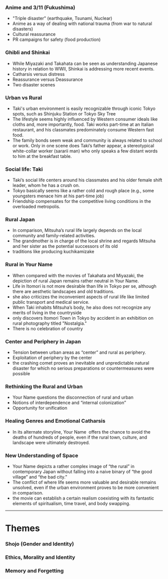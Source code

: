 ### Anime and 3/11 (Fukushima)
- "Triple disaster" (earthquake, Tsunami, Nuclear)
- Anime as a way of dealing with national trauma (from war to natural disasters)
- Cultural reassurance
- PR campaigns for safety (food production)
### Ghibli and Shinkai
- While Miyazaki and Takahata can be seen as understanding Japanese history in relation to WWII, Shinkai is addressing more recent events.
- Catharsis versus distress
- Reassurance versus Deassurance
- Two disaster scenes
### Urban vs Rural
- Taki's urban environment is easily recognizable through iconic Tokyo spots, such as Shinjuku Station or Tokyo Sky Tree
- The lifestyle seems highly influenced by Western consumer ideals like cloths and, more importantly, food. Taki works part-time at an Italian restaurant, and his classmates predominately consume Western fast food. 
- The family bonds seem weak and community is always related to school or work. Only in one scene does Taki’s father appear, a stereotypical white-collar worker (sararii man) who only speaks a few distant words to him at the breakfast table.
### Social life: Taki
- Taki’s social life centers around his classmates and his older female shift leader, whom he has a crush on. 
- Tokyo basically seems like a rather cold and rough place (e.g., some youngsters menace him at his part-time job)
- Friendship compensates for the competitive living conditions in the overloaded metropolis.
### Rural Japan
- In comparison, Mitsuha’s rural life largely depends on the local community and family-related activities. 
- The grandmother is in charge of the local shrine and regards Mitsuha and her sister as the potential successors of its old
- traditions like producing kuchikamizake
### Rural in Your Name
- When compared with the movies of Takahata and Miyazaki, the depiction of rural Japan remains rather neutral in Your Name. 
- Life in Itomori is not more desirable than life in Tokyo per se, although there are aesthetic landscapes and old traditions. 
- she also criticizes the inconvenient aspects of rural life like limited public transport and medical service. 
- When Taki inhabits Mitsuha’s body, he also does not recognize any merits of living in the countryside
- only discovers Itomori Town in Tokyo by accident in an exhibition on rural photography titled "Nostalgia."
- There is no celebration of country
### Center and Periphery in Japan
- Tension between urban areas as “center” and rural as periphery. 
- Exploitation of periphery by the center
- the crashing comet proves an inevitable and unpredictable natural disaster for which no serious preparations or countermeasures were possible
### Rethinking the Rural and Urban
- Your Name questions the disconnection of rural and urban
- Notions of interdependence and “internal colonization”
- Opportunity for unification
### Healing Genres and Emotional Catharsis
- In its alternate storyline, Your Name  offers the chance to avoid the deaths of hundreds of people, even if the rural town, culture, and landscape were ultimately destroyed.
### New Understanding of Space
- Your Name depicts a rather complex image of “the rural” in contemporary Japan without falling into a naive binary of “the good village” and “the bad city.” 
- The conflict of where life seems more valuable and desirable remains unsolved, even if the urban environment proves to be more convenient in comparison. 
- the movie can establish a certain realism coexisting with its fantastic elements of spiritualism, time travel, and body swapping.

***

# Themes
### Shojo (Gender and Identity)
### Ethics, Morality and Identity
### Memory and Forgetting